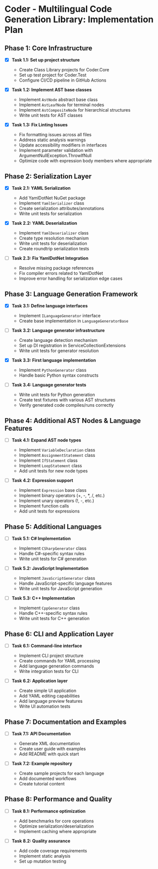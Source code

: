 # Coder - Multilingual Code Generation Library: Implementation Plan

## Phase 1: Core Infrastructure

- [x] **Task 1.1: Set up project structure**
  - Create Class Library projects for Coder.Core
  - Set up test project for Coder.Test
  - Configure CI/CD pipeline in GitHub Actions

- [x] **Task 1.2: Implement AST base classes**
  - Implement `AstNode` abstract base class
  - Implement `AstLeafNode` for terminal nodes
  - Implement `AstCompositeNode` for hierarchical structures
  - Write unit tests for AST classes

- [x] **Task 1.3: Fix Linting Issues**
  - Fix formatting issues across all files
  - Address static analysis warnings
  - Update accessibility modifiers in interfaces
  - Implement parameter validation with ArgumentNullException.ThrowIfNull
  - Optimize code with expression body members where appropriate

## Phase 2: Serialization Layer

- [x] **Task 2.1: YAML Serialization**
  - Add YamlDotNet NuGet package
  - Implement `YamlSerializer` class
  - Create serialization attributes/annotations
  - Write unit tests for serialization

- [x] **Task 2.2: YAML Deserialization**
  - Implement `YamlDeserializer` class
  - Create type resolution mechanism
  - Write unit tests for deserialization
  - Create roundtrip serialization tests

- [ ] **Task 2.3: Fix YamlDotNet Integration**
  - Resolve missing package references
  - Fix compiler errors related to YamlDotNet
  - Improve error handling for serialization edge cases

## Phase 3: Language Generation Framework

- [x] **Task 3.1: Define language interfaces**
  - Implement `ILanguageGenerator` interface
  - Create base implementation in `LanguageGeneratorBase`

- [ ] **Task 3.2: Language generator infrastructure**
  - Create language detection mechanism
  - Set up DI registration in ServiceCollectionExtensions
  - Write unit tests for generator resolution

- [x] **Task 3.3: First language implementation**
  - Implement `PythonGenerator` class
  - Handle basic Python syntax constructs

- [ ] **Task 3.4: Language generator tests**
  - Write unit tests for Python generation
  - Create test fixtures with various AST structures
  - Verify generated code compiles/runs correctly

## Phase 4: Additional AST Nodes & Language Features

- [ ] **Task 4.1: Expand AST node types**
  - Implement `VariableDeclaration` class
  - Implement `AssignmentStatement` class
  - Implement `IfStatement` class
  - Implement `LoopStatement` class
  - Add unit tests for new node types

- [ ] **Task 4.2: Expression support**
  - Implement `Expression` base class
  - Implement binary operators (+, -, *, /, etc.)
  - Implement unary operators (!, -, etc.)
  - Implement function calls
  - Add unit tests for expressions

## Phase 5: Additional Languages

- [ ] **Task 5.1: C# Implementation**
  - Implement `CSharpGenerator` class
  - Handle C#-specific syntax rules
  - Write unit tests for C# generation

- [ ] **Task 5.2: JavaScript Implementation**
  - Implement `JavaScriptGenerator` class
  - Handle JavaScript-specific language features
  - Write unit tests for JavaScript generation

- [ ] **Task 5.3: C++ Implementation**
  - Implement `CppGenerator` class
  - Handle C++-specific syntax rules
  - Write unit tests for C++ generation

## Phase 6: CLI and Application Layer

- [ ] **Task 6.1: Command-line interface**
  - Implement CLI project structure
  - Create commands for YAML processing
  - Add language generation commands
  - Write integration tests for CLI

- [ ] **Task 6.2: Application layer**
  - Create simple UI application
  - Add YAML editing capabilities
  - Add language preview features
  - Write UI automation tests

## Phase 7: Documentation and Examples

- [ ] **Task 7.1: API Documentation**
  - Generate XML documentation
  - Create user guide with examples
  - Add README with quick start

- [ ] **Task 7.2: Example repository**
  - Create sample projects for each language
  - Add documented workflows
  - Create tutorial content

## Phase 8: Performance and Quality

- [ ] **Task 8.1: Performance optimization**
  - Add benchmarks for core operations
  - Optimize serialization/deserialization
  - Implement caching where appropriate

- [ ] **Task 8.2: Quality assurance**
  - Add code coverage requirements
  - Implement static analysis
  - Set up mutation testing 